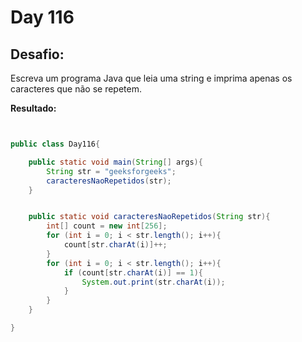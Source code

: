 # Day 116

## Desafio:

Escreva um programa Java que leia uma string e imprima apenas os caracteres que não se repetem.	

**Resultado:**

```java


public class Day116{

    public static void main(String[] args){
        String str = "geeksforgeeks";
        caracteresNaoRepetidos(str);
    }


    public static void caracteresNaoRepetidos(String str){
        int[] count = new int[256];
        for (int i = 0; i < str.length(); i++){
            count[str.charAt(i)]++;
        }
        for (int i = 0; i < str.length(); i++){
            if (count[str.charAt(i)] == 1){
                System.out.print(str.charAt(i));
            }
        }
    }

}
